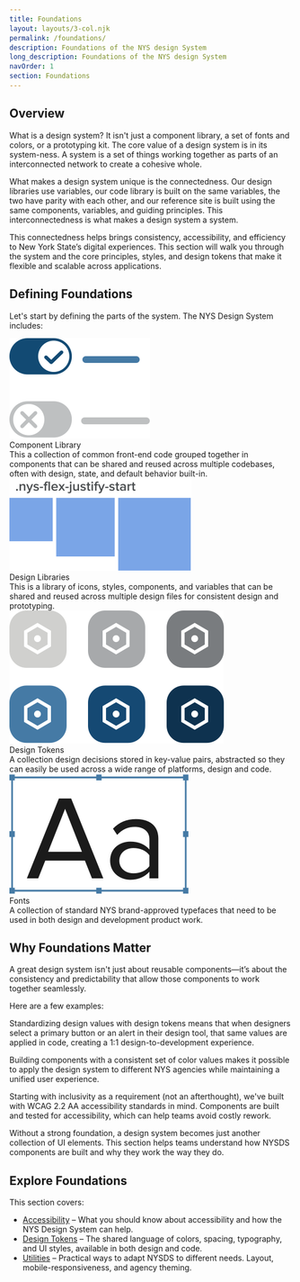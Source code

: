```yaml
---
title: Foundations
layout: layouts/3-col.njk
permalink: /foundations/
description: Foundations of the NYS design System
long_description: Foundations of the NYS design System
navOrder: 1
section: Foundations
---
```

## Overview

What is a design system? It isn't just a component library, a set of fonts and colors, or a prototyping kit. The core value of a design system is in its system-ness. A system is a set of things working together as parts of an interconnected network to create a cohesive whole.

What makes a design system unique is the connectedness. Our design libraries use variables, our code library is built on the same variables, the two have parity with each other, and our reference site is built using the same components, variables, and guiding principles. This interconnectedness is what makes a design system a system.

This connectedness helps brings consistency, accessibility, and efficiency to New York State’s digital experiences. This section will walk you through the system and the core principles, styles, and design tokens that make it flexible and scalable across applications.

## Defining Foundations

Let's start by defining the parts of the system. The NYS Design System includes:

<div class="nys-grid-row nys-grid-gap-lg">
  <div class="nys-grid-col-6 nys-desktop:nys-grid-col-3 nys-display-flex">
    <div class="card card__no-border card__flat nys-flex-fill">
      <div class="card__inner">
        <div class="card__media">
            <img src="/assets/img/toggle-card.svg" alt="toggle graphic"></div>
        <div class="card__title">Component Library</div>
        <div class="card__desc">This a collection of common front-end code grouped together in components that can be shared and reused across multiple codebases, often with design, state, and default behavior built-in.</div>
      </div>
    </div>
  </div>
  <div class="nys-grid-col-6 nys-desktop:nys-grid-col-3 nys-display-flex">
    <div class="card card__no-border card__flat nys-flex-fill">
      <div class="card__inner">
        <div class="card__media">
            <img src="/assets/img/flex-card.svg" alt="flex"></div>
        <div class="card__title">Design Libraries</div>
        <div class="card__desc">This is a library of icons, styles, components, and variables that can be shared and reused across multiple design files for consistent design and prototyping.</div>
      </div>
    </div>
  </div>
  <div class="nys-grid-col-6 nys-desktop:nys-grid-col-3 nys-display-flex">
    <div class="card card__no-border card__flat nys-flex-fill">
      <div class="card__inner">
        <div class="card__media">
            <img src="/assets/img/4-up-card.svg" alt="4 up graphic"></div>
        <div class="card__title">Design Tokens</div>
        <div class="card__desc">A collection design decisions stored in key-value pairs, abstracted so they can easily be used across a wide range of platforms, design and code.</div>
      </div>
    </div>
  </div>
  <div class="nys-grid-col-6 nys-desktop:nys-grid-col-3 nys-display-flex">
    <div class="card card__no-border card__flat nys-flex-fill">
      <div class="card__inner">
        <div class="card__media">
            <img src="/assets/img/font-card.svg" alt="fonts"></div>
        <div class="card__title">Fonts</div>
        <div class="card__desc">A collection of standard NYS brand-approved typefaces that need to be used in both design and development product work.</div>
      </div>
    </div>
  </div>
</div>

## Why Foundations Matter

A great design system isn't just about reusable components—it’s about the consistency and predictability that allow those components to work together seamlessly.

Here are a few examples:

Standardizing design values with design tokens means that when designers select a primary button or an alert in their design tool, that same values are applied in code, creating a 1:1 design-to-development experience.

Building components with a consistent set of color values makes it possible to apply the design system to different NYS agencies while maintaining a unified user experience.

Starting with inclusivity as a requirement (not an afterthought), we've built with WCAG 2.2 AA accessibility standards in mind. Components are built and tested for accessibility, which can help teams avoid costly rework.

Without a strong foundation, a design system becomes just another collection of UI elements. This section helps teams understand how NYSDS components are built and why they work the way they do.

## Explore Foundations

This section covers:

- [Accessibility](/foundations/accessibility/) – What you should know about accessibility and how the NYS Design System can help.
- [Design Tokens](/foundations/tokens/) – The shared language of colors, spacing, typography, and UI styles, available in both design and code.
- [Utilities](/foundations/utilities) – Practical ways to adapt NYSDS to different needs. Layout, mobile-responsiveness, and agency theming.
